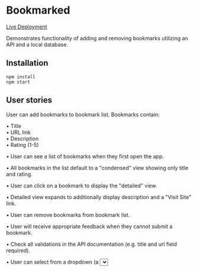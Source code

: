 # Bookmarked
[Live Deployment](https://agiannotti.github.io/quiz-app/)  

  
Demonstrates functionality of adding and removing bookmarks utilizing an API and a local database. 

## Installation
```
npm install
npm start
```
## User stories

User can add bookmarks to bookmark list. Bookmarks contain:

•  Title  
•  URL link  
•  Description  
•  Rating (1-5)  

•  User can see a list of bookmarks when they first open the app.

•  All bookmarks in the list default to a "condensed" view showing only title and rating. 

•  User can click on a bookmark to display the "detailed" view.

•  Detailed view expands to additionally display description and a "Visit Site" link.  

•  User can remove bookmarks from bookmark list.

•  User will receive appropriate feedback when they cannot submit a bookmark.

•  Check all validations in the API documentation (e.g. title and url field required).  

•  User can select from a dropdown (a <select> element) a "minimum rating" to filter the list by all bookmarks rated at or above the chosen selection.


